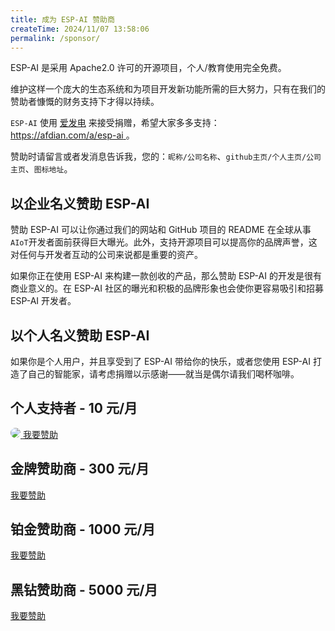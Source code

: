 ```yaml
---
title: 成为 ESP-AI 赞助商
createTime: 2024/11/07 13:58:06
permalink: /sponsor/
---
```


ESP-AI 是采用 Apache2.0 许可的开源项目，个人/教育使用完全免费。

维护这样一个庞大的生态系统和为项目开发新功能所需的巨大努力，只有在我们的赞助者慷慨的财务支持下才得以持续。

`ESP-AI` 使用 [爱发电](https://afdian.com/a/esp-ai) 来接受捐赠，希望大家多多支持：[https://afdian.com/a/esp-ai ](https://afdian.com/a/esp-ai )。

赞助时请留言或者发消息告诉我，您的：`昵称/公司名称`、`github主页/个人主页/公司主页`、`图标地址`。


## 以企业名义赞助 ESP-AI
赞助 ESP-AI 可以让你通过我们的网站和 GitHub 项目的 README 在全球从事`AIoT`开发者面前获得巨大曝光。此外，支持开源项目可以提高你的品牌声誉，这对任何与开发者互动的公司来说都是重要的资产。

如果你正在使用 ESP-AI 来构建一款创收的产品，那么赞助 ESP-AI 的开发是很有商业意义的。在 ESP-AI 社区的曝光和积极的品牌形象也会使你更容易吸引和招募 ESP-AI 开发者。


## 以个人名义赞助 ESP-AI
如果你是个人用户，并且享受到了 ESP-AI 带给你的快乐，或者您使用 ESP-AI 打造了自己的智能家，请考虑捐赠以示感谢——就当是偶尔请我们喝杯咖啡。 

 

## 个人支持者 - 10 元/月
<CardGrid>
  <Card class="spomsor-card">
    <a class="spomsor-a" href="https://xiaomingio.top/me/" target="_blcok" title="小明IO">
        <img src="https://xiaomingio.top/me/head.jpg" style="border-radius: 50%;"/>
    </a>
  </Card>
  <Card  class="spomsor-card"> 
    <a class="spomsor-a" href="https://afdian.com/a/esp-ai" target="_blcok">
        <span>我要赞助</span>
    </a>
  </Card>
</CardGrid> 


## 金牌赞助商 - 300 元/月
<CardGrid> 
  <Card  class="spomsor-card"> 
    <a class="spomsor-a" href="https://afdian.com/a/esp-ai" target="_blcok">
        <span>我要赞助</span>
    </a>
  </Card>
</CardGrid>  

## 铂金赞助商 - 1000 元/月
<CardGrid> 
  <Card  class="spomsor-card"> 
    <a class="spomsor-a" href="https://afdian.com/a/esp-ai" target="_blcok">
        <span>我要赞助</span>
    </a>
  </Card>
</CardGrid>  


## 黑钻赞助商 - 5000 元/月
<CardGrid> 
  <Card  class="spomsor-card"> 
    <a class="spomsor-a" href="https://afdian.com/a/esp-ai" target="_blcok">
        <span>我要赞助</span>
    </a>
  </Card>
</CardGrid>  